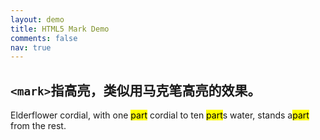 ```yaml
---
layout: demo
title: HTML5 Mark Demo
comments: false
nav: true
---
```


`<mark>`指高亮，类似用马克笔高亮的效果。
----

Elderflower cordial, with one <mark>part</mark> cordial to ten <mark>part</mark>s water, stands a<mark>part</mark> from the rest.

